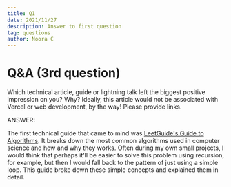 ```yaml
---
title: Q1
date: 2021/11/27
description: Answer to first question
tag: questions
author: Noora C
---
```


# Q&A (3rd question)

Which technical article, guide or lightning talk left the biggest positive impression on you? 
Why? Ideally, this article would not be associated with Vercel or web development, by the way! Please provide links. 

ANSWER:

The first technical guide that came to mind was [LeetGuide's Guide to Algorithms](https://github.com/labuladong/fucking-algorithm/tree/english). 
It breaks down the most common algorithms used in computer science and how and why they works. Often during my own small projects, I would think
that perhaps it'll be easier to solve this problem using recursion, for example, but then I would fall back to the pattern of just using a simple loop.
This guide broke down these simple concepts and explained them in detail.
